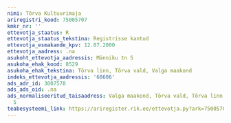 ```yaml
---
nimi: Tõrva Kultuurimaja
ariregistri_kood: 75005707
kmkr_nr: ''
ettevotja_staatus: R
ettevotja_staatus_tekstina: Registrisse kantud
ettevotja_esmakande_kpv: 12.07.2000
ettevotja_aadress: .na
asukoht_ettevotja_aadressis: Männiku tn 5
asukoha_ehak_kood: 8529
asukoha_ehak_tekstina: Tõrva linn, Tõrva vald, Valga maakond
indeks_ettevotja_aadressis: '68606'
ads_adr_id: 3007578
ads_ads_oid: .na
ads_normaliseeritud_taisaadress: Valga maakond, Tõrva vald, Tõrva linn, Männiku tn
  5
teabesysteemi_link: https://ariregister.rik.ee/ettevotja.py?ark=75005707&ref=rekvisiidid
---
```

